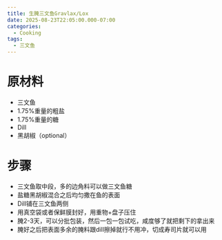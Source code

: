```yaml
---
title: 生腌三文鱼Gravlax/Lox
date: 2025-08-23T22:05:00.000-07:00
categories:
  - Cooking
tags:
  - 三文鱼
---
```

# 原材料

* 三文鱼
* 1.75%重量的粗盐
* 1.75%重量的糖
* Dill
* 黑胡椒（optional）

# 步骤

* 三文鱼取中段，多的边角料可以做三文鱼糖
* 盐糖黑胡椒混合之后均匀撒在鱼的表面
* Dill铺在三文鱼两侧
* 用真空袋或者保鲜膜封好，用重物+盘子压住
* 腌2-3天，可以分批包装，然后一包一包试吃，咸度够了就把剩下的拿出来
* 腌好之后把表面多余的腌料跟dill擦掉就行不用冲，切成寿司片就可以用
